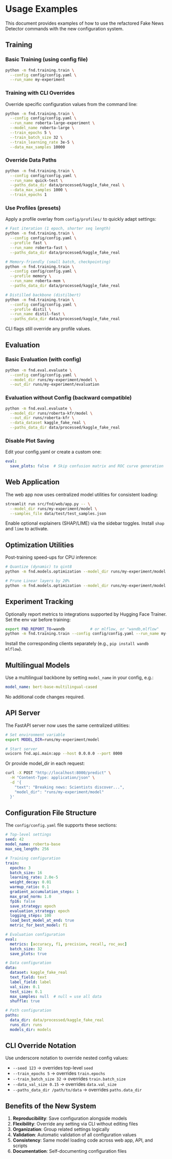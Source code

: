 # Usage Examples

This document provides examples of how to use the refactored Fake News Detector commands with the new configuration system.

## Training

### Basic Training (using config file)

```bash
python -m fnd.training.train \
  --config config/config.yaml \
  --run_name my-experiment
```

### Training with CLI Overrides

Override specific configuration values from the command line:

```bash
python -m fnd.training.train \
  --config config/config.yaml \
  --run_name roberta-large-experiment \
  --model_name roberta-large \
  --train_epochs 5 \
  --train_batch_size 32 \
  --train_learning_rate 3e-5 \
  --data_max_samples 10000
```

### Override Data Paths

```bash
python -m fnd.training.train \
  --config config/config.yaml \
  --run_name quick-test \
  --paths_data_dir data/processed/kaggle_fake_real \
  --data_max_samples 1000 \
  --train_epochs 1
```

### Use Profiles (presets)

Apply a profile overlay from `config/profiles/` to quickly adapt settings:

```bash
# Fast iteration (1 epoch, shorter seq length)
python -m fnd.training.train \
  --config config/config.yaml \
  --profile fast \
  --run_name roberta-fast \
  --paths_data_dir data/processed/kaggle_fake_real

# Memory-friendly (small batch, checkpointing)
python -m fnd.training.train \
  --config config/config.yaml \
  --profile memory \
  --run_name roberta-mem \
  --paths_data_dir data/processed/kaggle_fake_real

# Distilled backbone (distilbert)
python -m fnd.training.train \
  --config config/config.yaml \
  --profile distil \
  --run_name distil-fast \
  --paths_data_dir data/processed/kaggle_fake_real
```

CLI flags still override any profile values.

## Evaluation

### Basic Evaluation (with config)

```bash
python -m fnd.eval.evaluate \
  --config config/config.yaml \
  --model_dir runs/my-experiment/model \
  --out_dir runs/my-experiment/evaluation
```

### Evaluation without Config (backward compatible)

```bash
python -m fnd.eval.evaluate \
  --model_dir runs/roberta-kfr/model \
  --out_dir runs/roberta-kfr \
  --data_dataset kaggle_fake_real \
  --paths_data_dir data/processed/kaggle_fake_real
```

### Disable Plot Saving

Edit your config.yaml or create a custom one:

```yaml
eval:
  save_plots: false  # Skip confusion matrix and ROC curve generation
```

## Web Application

The web app now uses centralized model utilities for consistent loading:

```bash
streamlit run src/fnd/web/app.py -- \
  --model_dir runs/my-experiment/model \
  --samples_file data/test/test_samples.json
```

Enable optional explainers (SHAP/LIME) via the sidebar toggles. Install `shap` and `lime` to activate.

## Optimization Utilities

Post-training speed-ups for CPU inference:

```bash
# Quantize (dynamic) to qint8
python -m fnd.models.optimization --model_dir runs/my-experiment/model --out_dir runs/my-experiment/model-quant --mode quantize

# Prune Linear layers by 20%
python -m fnd.models.optimization --model_dir runs/my-experiment/model --out_dir runs/my-experiment/model-pruned --mode prune --amount 0.2
```

## Experiment Tracking

Optionally report metrics to integrations supported by Hugging Face Trainer. Set the env var before training:

```bash
export FND_REPORT_TO=wandb           # or mlflow, or "wandb,mlflow"
python -m fnd.training.train --config config/config.yaml --run_name my-exp
```

Install the corresponding clients separately (e.g., `pip install wandb mlflow`).

## Multilingual Models

Use a multilingual backbone by setting `model_name` in your config, e.g.:

```yaml
model_name: bert-base-multilingual-cased
```

No additional code changes required.

## API Server

The FastAPI server now uses the same centralized utilities:

```bash
# Set environment variable
export MODEL_DIR=runs/my-experiment/model

# Start server
uvicorn fnd.api.main:app --host 0.0.0.0 --port 8000
```

Or provide model_dir in each request:

```bash
curl -X POST "http://localhost:8000/predict" \
  -H "Content-Type: application/json" \
  -d '{
    "text": "Breaking news: Scientists discover...",
    "model_dir": "runs/my-experiment/model"
  }'
```

## Configuration File Structure

The `config/config.yaml` file supports these sections:

```yaml
# Top-level settings
seed: 42
model_name: roberta-base
max_seq_length: 256

# Training configuration
train:
  epochs: 3
  batch_size: 16
  learning_rate: 2.0e-5
  weight_decay: 0.01
  warmup_ratio: 0.1
  gradient_accumulation_steps: 1
  max_grad_norm: 1.0
  fp16: false
  save_strategy: epoch
  evaluation_strategy: epoch
  logging_steps: 100
  load_best_model_at_end: true
  metric_for_best_model: f1

# Evaluation configuration
eval:
  metrics: [accuracy, f1, precision, recall, roc_auc]
  batch_size: 32
  save_plots: true

# Data configuration
data:
  dataset: kaggle_fake_real
  text_field: text
  label_field: label
  val_size: 0.1
  test_size: 0.1
  max_samples: null  # null = use all data
  shuffle: true

# Path configuration
paths:
  data_dir: data/processed/kaggle_fake_real
  runs_dir: runs
  models_dir: models
```

## CLI Override Notation

Use underscore notation to override nested config values:

- `--seed 123` → overrides top-level `seed`
- `--train_epochs 5` → overrides `train.epochs`
- `--train_batch_size 32` → overrides `train.batch_size`
- `--data_val_size 0.15` → overrides `data.val_size`
- `--paths_data_dir /path/to/data` → overrides `paths.data_dir`

## Benefits of the New System

1. **Reproducibility**: Save configuration alongside models
2. **Flexibility**: Override any setting via CLI without editing files
3. **Organization**: Group related settings logically
4. **Validation**: Automatic validation of all configuration values
5. **Consistency**: Same model loading code across web app, API, and scripts
6. **Documentation**: Self-documenting configuration files
